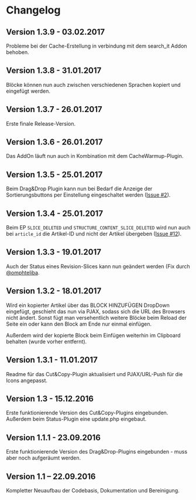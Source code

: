 Changelog
=========

Version 1.3.9 - 03.02.2017
--------------------------

Probleme bei der Cache-Erstellung in verbindung mit dem search_it Addon behoben.


Version 1.3.8 - 31.01.2017
--------------------------

Blöcke können nun auch zwischen verschiedenen Sprachen kopiert und eingefügt werden.


Version 1.3.7 - 26.01.2017
--------------------------

Erste finale Release-Version.


Version 1.3.6 - 26.01.2017
--------------------------

Das AddOn läuft nun auch in Kombination mit dem CacheWarmup-Plugin.


Version 1.3.5 - 25.01.2017
--------------------------

Beim Drag&Drop Plugin kann nun bei Bedarf die Anzeige der Sortierungsbuttons per Einstellung eingeschaltet werden
([Issue #2](https://github.com/FriendsOfREDAXO/bloecks/issues/2)).


Version 1.3.4 - 25.01.2017
--------------------------

Beim EP ```SLICE_DELETED``` und ```STRUCTURE_CONTENT_SLICE_DELETED``` wird nun auch bei ```article_id```
die Artikel-ID und nicht der Artikel übergeben ([Issue #12](https://github.com/FriendsOfREDAXO/bloecks/issues/12)).


Version 1.3.3 - 19.01.2017
--------------------------

Auch der Status eines Revision-Slices kann nun geändert werden (Fix durch [@omphteliba](https://github.com/omphteliba).


Version 1.3.2 - 18.01.2017
--------------------------

Wird ein kopierter Artikel über das BLOCK HINZUFÜGEN DropDown eingefügt, geschieht das nun via PJAX,
sodass sich die URL des Browsers nicht ändert. Sonst fügt man versehentlich weitere Blöcke beim
Reload der Seite ein oder kann den Block am Ende nur einmal einfügen.

Außerdem wird der kopierte Block beim Einfügen weiterhin im Clipboard behalten (wurde vorher entfernt).


Version 1.3.1 - 11.01.2017
--------------------------

Readme für das Cut&Copy-Plugin aktualisiert und PJAX/URL-Push für die Icons angepasst.


Version 1.3 - 15.12.2016
--------------------------

Erste funktionierende Version des Cut&Copy-Plugins eingebunden. Außerdem beim Status-Plugin eine
update.php eingebaut.


Version 1.1.1 - 23.09.2016
--------------------------

Erste funktionierende Version des Drag&Drop-Plugins eingebunden - muss aber noch aufgeräumt werden.


Version 1.1 – 22.09.2016
--------------------------

Kompletter Neuaufbau der Codebasis, Dokumentation und Bereinigung.
